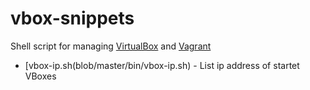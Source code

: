 # vbox-snippets

Shell script for managing [VirtualBox](https://www.virtualbox.org/) and [Vagrant](https://www.vagrantup.com/)

* [vbox-ip.sh(blob/master/bin/vbox-ip.sh) - List ip address of startet VBoxes
